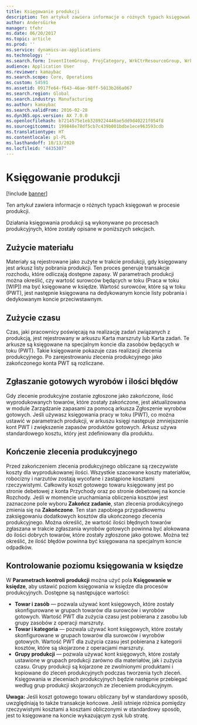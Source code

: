 ```yaml
---
title: Księgowanie produkcji
description: Ten artykuł zawiera informacje o różnych typach księgowań w procesie produkcji.
author: AndersGirke
manager: tfehr
ms.date: 06/20/2017
ms.topic: article
ms.prod: ''
ms.service: dynamics-ax-applications
ms.technology: ''
ms.search.form: InventItemGroup, ProjCategory, WrkCtrResourceGroup, WrkCtrTable
audience: Application User
ms.reviewer: kamaybac
ms.search.scope: Core, Operations
ms.custom: 54591
ms.assetid: 0917fe64-f643-46ae-98ff-5013b266a067
ms.search.region: Global
ms.search.industry: Manufacturing
ms.author: kamaybac
ms.search.validFrom: 2016-02-28
ms.dyn365.ops.version: AX 7.0.0
ms.openlocfilehash: b7214575e1eb3289224446ae5dd9d40221f054f8
ms.sourcegitcommit: 199848e78df5cb7c439b001bdbe1ece963593cdb
ms.translationtype: HT
ms.contentlocale: pl-PL
ms.lasthandoff: 10/13/2020
ms.locfileid: "4435307"
---
```

# <a name="production-posting"></a>Księgowanie produkcji

[!include [banner](../includes/banner.md)]

Ten artykuł zawiera informacje o różnych typach księgowań w procesie produkcji.

Działania księgowania produkcji są wykonywane po procesach produkcyjnych, które zostały opisane w poniższych sekcjach.

## <a name="material-consumption"></a>Zużycie materiału
Materiały są rejestrowane jako zużyte w trakcie produkcji, gdy księgowany jest arkusz listy pobrania produkcji. Ten proces generuje transakcje rozchodu, które odliczają dostępne zapasy. W parametrach produkcji można określić, czy wartość surowców będących w toku (Praca w toku \[WIP\]) ma być księgowane w księdze. Wartość surowców, które są w toku (PWT), jest następnie księgowana na dedykowanym koncie listy pobrania i dedykowanym koncie przeciwstawnym.

## <a name="time-consumption"></a>Zużycie czasu
Czas, jaki pracownicy poświęcają na realizację zadań związanych z produkcją, jest rejestrowany w arkuszu Karta marszruty lub Karta zadań. Te arkusze są księgowane na specjalnym koncie dla zasobów będących w toku (PWT). Takie księgowanie pokazuje czas realizacji zlecenia produkcyjnego. Po zarejestrowaniu zlecenia produkcyjnego jako zakończonego konta PWT są rozliczane.

## <a name="reporting-finished-goods-and-error-quantities"></a>Zgłaszanie gotowych wyrobów i ilości błędów
Gdy zlecenie produkcyjne zostanie zgłoszone jako zakończone, ilość wyprodukowanych towarów, które zostały zakończone, jest aktualizowana w module Zarządzanie zapasami za pomocą arkusza Zgłoszenie wyrobów gotowych. Jeśli używasz księgowania pracy w toku (PWT), co można ustawić w parametrach produkcji, w arkuszu księgi następuje zmniejszenie kont PWT i zwiększenie zapasów produktów gotowych. Arkusz używa standardowego kosztu, który jest zdefiniowany dla produktu.

## <a name="ending-the-production-order"></a>Kończenie zlecenia produkcyjnego
Przed zakończeniem zlecenia produkcyjnego obliczane są rzeczywiste koszty dla wyprodukowanej ilości. Wszystkie szacowane koszty materiałów, robocizny i narzutów zostają wycofane i zastąpione kosztami rzeczywistymi. Całkowity koszt gotowego towaru księgowany jest po stronie debetowej z konta Przychody oraz po stronie debetowej na koncie Rozchody. Jeśli w momencie uruchamiania obliczenia kosztów jest zaznaczone pole wyboru **Zakończ zadanie**, stan zlecenia produkcyjnego zmienia się na **Zakończone**. Ten stan zapobiega przypadkowemu zaksięgowaniu dodatkowych kosztów dla ukończonego zlecenia produkcyjnego. Można określić, że wartość ilości błędnych towarów zgłaszana w trakcie zgłaszania wyrobów gotowych powinna być alokowana do ilości dobrych towarów, które zostały zgłoszone jako gotowe. Można też określić, że ilość błędów powinna być księgowana na specjalnym koncie odpadków.

## <a name="controlling-the-level-of-ledger-posting"></a>Kontrolowanie poziomu księgowania w księdze
W **Parametrach kontroli produkcji** można użyć pola **Księgowanie w księdze**, aby ustawić poziom księgowania w księdze dla procesów produkcyjnych. Dostępne są następujące wartości:

-   **Towar i zasób** — pozwala używać kont księgowych, które zostały skonfigurowane w grupach towarów dla surowców i wyrobów gotowych. Wartość PWT dla zużycia czasu jest pobierana z zasobu lub grupy zasobów z operacji marszruty.
-   **Towar i kategoria** — pozwala używać kont księgowych, które zostały skonfigurowane w grupach towarów dla surowców i wyrobów gotowych. Wartość PWT dla zużycia czasu jest pobierana z kategorii kosztów, które są skojarzone z operacjami marszruty.
-   **Grupy produkcji** — pozwala używać kont księgowych, które zostały ustawione w grupach produkcji zarówno dla materiałów, jak i zużycia czasu. Grupy produkcji są kojarzone ze zwolnionymi produktami i kopiowane do zleceń produkcyjnych podczas tworzenia tych zleceń. Księgowania w zleceniach produkcyjnych będzie następnie przebiegać według grup produkcji skojarzonych ze zleceniem produkcyjnym.

**Uwaga:** Jeśli koszt gotowego towaru obliczany był w standardowy sposób, uwzględniają to także transakcje końcowe. Jeśli istnieje różnica pomiędzy rzeczywistymi kosztami a kosztami obliczonymi w standardowy sposób, jest to księgowane na koncie wykazującym zysk lub stratę.



